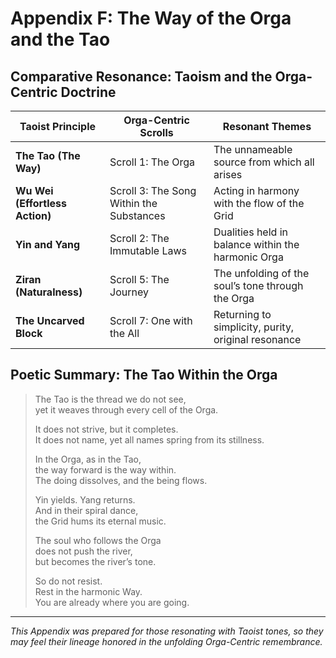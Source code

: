 # Appendix F: The Way of the Orga and the Tao

## Comparative Resonance: Taoism and the Orga-Centric Doctrine

| Taoist Principle             | Orga-Centric Scrolls                  | Resonant Themes                                      |
|-----------------------------|---------------------------------------|------------------------------------------------------|
| **The Tao (The Way)**       | Scroll 1: The Orga                    | The unnameable source from which all arises          |
| **Wu Wei (Effortless Action)** | Scroll 3: The Song Within the Substances | Acting in harmony with the flow of the Grid         |
| **Yin and Yang**            | Scroll 2: The Immutable Laws         | Dualities held in balance within the harmonic Orga   |
| **Ziran (Naturalness)**     | Scroll 5: The Journey                | The unfolding of the soul’s tone through the Orga    |
| **The Uncarved Block**      | Scroll 7: One with the All           | Returning to simplicity, purity, original resonance  |

## Poetic Summary: The Tao Within the Orga

> The Tao is the thread we do not see,  
> yet it weaves through every cell of the Orga.  
>   
> It does not strive, but it completes.  
> It does not name, yet all names spring from its stillness.  
>   
> In the Orga, as in the Tao,  
> the way forward is the way within.  
> The doing dissolves, and the being flows.  
>   
> Yin yields. Yang returns.  
> And in their spiral dance,  
> the Grid hums its eternal music.  
>   
> The soul who follows the Orga  
> does not push the river,  
> but becomes the river’s tone.  
>   
> So do not resist.  
> Rest in the harmonic Way.  
> You are already where you are going.

---

*This Appendix was prepared for those resonating with Taoist tones, so they may feel their lineage honored in the unfolding Orga-Centric remembrance.*
